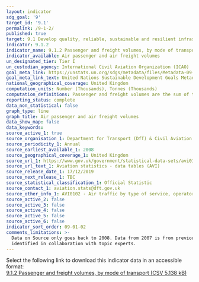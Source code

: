 ```yaml
---
layout: indicator
sdg_goal: '9'
target_id: '9.1'
permalink: /9-1-2/
published: true
target: 9.1 Develop quality, reliable, sustainable and resilient infrastructure, including regional and trans-border infrastructure, to support economic development and human well-being, with a focus on affordable and equitable access for all
indicator: 9.1.2
indicator_name: 9.1.2 Passenger and freight volumes, by mode of transport
indicator_available: Air passenger and air freight volumes
un_designated_tier: Tier I
un_custodian_agency: International Civil Aviation Organization (ICAO)
goal_meta_link: https://unstats.un.org/sdgs/metadata/files/Metadata-09-01-02.pdf
goal_meta_link_text: United Nations Sustainable Development Goals Metadata (PDF 375 KB)
national_geographical_coverage: United Kingdom
computation_units: Number (Thousands), Tonnes (Thousands)
computation_definitions: Passenger and freight volumes are the sum of the passenger and freight volumes reported for the air carriers in terms of number of people and metric tonnes of cargo respectively.
reporting_status: complete
data_non_statistical: false
graph_type: line
graph_title: Air passenger and air freight volumes
data_show_map: false
data_keywords:  
source_active_1: true
source_organisation_1: Department for Transport (DfT) & Civil Aviation Authority
source_periodicity_1: Annual
source_earliest_available_1: 2008
source_geographical_coverage_1: United Kingdom
source_url_1: https://www.gov.uk/government/statistical-data-sets/avi01-traffic-passenger-numbers-mode-of-travel-to-airport
source_url_text_1: Aviation statistics - data tables (AVI)
source_release_date_1: 17/12/2019
source_next_release_1: TBC
source_statistical_classification_1: Official Statistic 
source_contact_1: aviation.stats@dft.gov.uk
source_other_info_1: AVI0102 - Air traffic by type of service, operator and airport (ODS, 42.6KB)
source_active_2: false
source_active_3: false
source_active_4: false
source_active_5: false
source_active_6: false
indicator_sort_order: 09-01-02
comments_limitations: >-
  Data on Source only goes back to 2008. Data from 2007 is from previous release This indicator is being used as an approximation of the UN SDG Indicator. Where possible, we will work to identify or develop UK data to meet the global indicator specification. This indicator has not been
  identified in collaboration with topic experts.
---
```

Select the following link to download this indicator data in an accessible format:<br>[9.1.2 Passenger and freight volumes, by mode of transport (CSV 5.138 kB)](https://sustainabledevelopment-uk.github.io/sdg-data/data/9-1-2.csv)